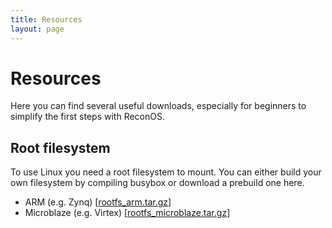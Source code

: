 ```yaml
---
title: Resources
layout: page
---
```

# Resources

Here you can find several useful downloads, especially for beginners to simplify
the first steps with ReconOS.

## Root filesystem
To use Linux you need a root filesystem to mount. You can either build
your own filesystem by compiling busybox or download a prebuild one here.

* ARM (e.g. Zynq) &#91;[rootfs_arm.tar.gz](rootfs_arm.tar.gz)&#93;
* Microblaze (e.g. Virtex) &#91;[rootfs_microblaze.tar.gz](rootfs_microblaze.tar.gz)&#93;

